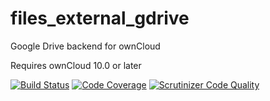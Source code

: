 # files_external_gdrive
Google Drive backend for ownCloud

Requires ownCloud 10.0 or later

[![Build Status](https://travis-ci.org/owncloud/files_external_gdrive.svg?branch=master)](https://travis-ci.org/owncloud/files_external_gdrive)
[![Code Coverage](https://scrutinizer-ci.com/g/owncloud/files_external_gdrive/badges/coverage.png?b=master)](https://scrutinizer-ci.com/g/owncloud/files_external_gdrive/?branch=master)
[![Scrutinizer Code Quality](https://scrutinizer-ci.com/g/owncloud/files_external_gdrive/badges/quality-score.png?b=master)](https://scrutinizer-ci.com/g/owncloud/files_external_gdrive/?branch=master)
